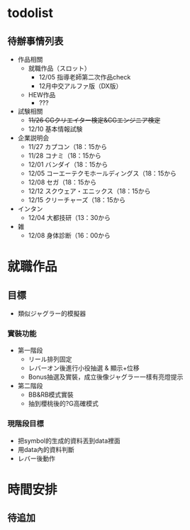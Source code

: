 # todolist

## 待辦事情列表
- 作品相關
  - 就職作品（スロット）
    - 12/05  指導老師第二次作品check
    - 12月中交アルファ版（DX版）
  - HEW作品
    - ???
- 試験相關
  -  ~~11/26 CGクリエイター検定&CGエンジニア検定~~
  - 12/10 基本情報試験
- 企業説明会
  - 11/27  カプコン（18：15から
  - 11/28  コナミ（18：15から
  - 12/01  バンダイ（18：15から
  - 12/05  コーエーテクモホールディングス（18：15から
  - 12/08  セガ（18：15から
  - 12/12  スクウェア・エニックス（18：15から
  - 12/15  クリーチャーズ（18：15から
- インタン
  - 12/04  大都技研（13：30から
- 雑
  - 12/08  身体診断（16：00から
 

# 就職作品
## 目標
- 類似ジャグラー的模擬器
### 實裝功能
- 第一階段
  -  リール排列固定
  -  レバーオン後進行小役抽選 & 顯示+位移
  -  Bonus抽選及實裝，成立後像ジャグラー一樣有亮燈提示
- 第二階段
  -  BB&RB模式實裝
  -  抽到櫻桃後的?G高確模式

### 現階段目標
- 把symbol的生成的資料丟到data裡面
- 用data內的資料判斷
- レバー後動作


# 時間安排
## 待追加

